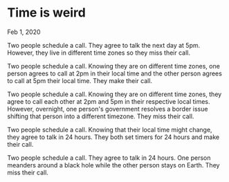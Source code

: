 # Time is weird

Feb 1, 2020

Two people schedule a call. They agree to talk the next day at 5pm. However, they live in different time zones so they miss their call.

Two people schedule a call. Knowing they are on different time zones, one person agrees to call at 2pm in their local time and the other person agrees to call at 5pm their local time. They make their call.

Two people schedule a call. Knowing they are on different time zones, they agree to call each other at 2pm and 5pm in their respective local times. However, overnight, one person's government resolves a border issue shifting that person into a different timezone. They miss their call.

Two people schedule a call. Knowing that their local time might change, they agree to talk in 24 hours. They both set timers for 24 hours and make their call.

Two people schedule a call. They agree to talk in 24 hours. One person meanders around a black hole while the other person stays on Earth. They miss their call.
